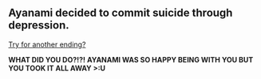 ## Ayanami decided to commit suicide through depression.

  [Try for another ending?](home.md)

  **WHAT DID YOU DO?!?! AYANAMI WAS SO HAPPY BEING WITH YOU BUT YOU TOOK IT ALL AWAY >:U**